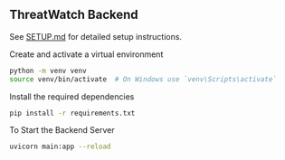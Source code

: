 ## ThreatWatch Backend

See [SETUP.md](./SETUP.md) for detailed setup instructions.

Create and activate a virtual environment
```bash
python -m venv venv
source venv/bin/activate  # On Windows use `venv\Scripts\activate`
```


Install the required dependencies
```bash
pip install -r requirements.txt
```


To Start the Backend Server
```bash
uvicorn main:app --reload
```
